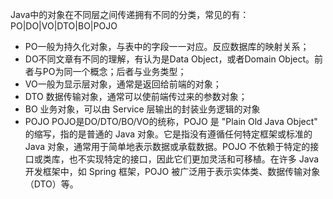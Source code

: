 Java中的对象在不同层之间传递拥有不同的分类，常见的有：PO|DO|VO|DTO|BO|POJO

-   PO一般为持久化对象，与表中的字段一一对应。反应数据库的映射关系；
-   DO不同文章有不同的理解，有认为是Data Object，或者Domain Object。前者与PO为同一个概念；后者与业务类型；
-   VO一般为显示层对象，通常是返回给前端的对象；
-   DTO 数据传输对象，通常可以使前端传过来的参数对象；
-   BO 业务对象，可以由 Service 层输出的封装业务逻辑的对象
-   POJO POJO是DO/DTO/BO/VO的统称，POJO 是 "Plain Old Java Object" 的缩写，指的是普通的 Java 对象。它是指没有遵循任何特定框架或标准的 Java 对象，通常用于简单地表示数据或承载数据。POJO 不依赖于特定的接口或类库，也不实现特定的接口，因此它们更加灵活和可移植。在许多 Java 开发框架中，如 Spring 框架，POJO 被广泛用于表示实体类、数据传输对象（DTO）等。
